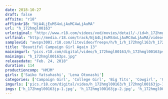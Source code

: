 ```yaml
---
date: 2018-10-27
draft: false
affsite: "r18"
afflinkr18: "NjA4LjEuMS4xLjAuMC4wLjAuMA"
url: "h_172hmgl00163"
urloriginal: "http://www.r18.com/videos/vod/movies/detail/-/id=h_172hmgl00163"
urlfinal: "http://media.r18.com/track/NjA4LjEuMS4xLjAuMC4wLjAuMA/videos/vod/movies/detail/-/id=h_172hmgl00163"
samplevid: "awspv3001.r18.com/litevideo/freepv/h/h_1/h_172hmgl163/h_172hmgl163_dmb_s.mp4"
title: "Beautiful Campaign Girl Again 13"
mainimgurl: "pics.r18.com/digital/video/h_172hmgl00163/h_172hmgl00163ps.jpg"
mainimgs: "h_172hmgl00163ps.jpg"
releasedate: "Feb. 24, 2018"
duration: 114
productioncomp: "HMJM"
girls: ['Saiko Yatsuhashi', 'Lena Otonashi']
categories: ['Campaign Girl', 'College Girl', 'Big Tits', 'Cowgirl', 'Gonzo', 'Hi-Def']
imgurls: ['pics.r18.com/digital/video/h_172hmgl00163/h_172hmgl00163jp-1.jpg', 'pics.r18.com/digital/video/h_172hmgl00163/h_172hmgl00163jp-2.jpg', 'pics.r18.com/digital/video/h_172hmgl00163/h_172hmgl00163jp-3.jpg', 'pics.r18.com/digital/video/h_172hmgl00163/h_172hmgl00163jp-4.jpg', 'pics.r18.com/digital/video/h_172hmgl00163/h_172hmgl00163jp-5.jpg', 'pics.r18.com/digital/video/h_172hmgl00163/h_172hmgl00163jp-6.jpg', 'pics.r18.com/digital/video/h_172hmgl00163/h_172hmgl00163jp-7.jpg', 'pics.r18.com/digital/video/h_172hmgl00163/h_172hmgl00163jp-8.jpg', 'pics.r18.com/digital/video/h_172hmgl00163/h_172hmgl00163jp-9.jpg', 'pics.r18.com/digital/video/h_172hmgl00163/h_172hmgl00163jp-10.jpg', 'pics.r18.com/digital/video/h_172hmgl00163/h_172hmgl00163jp-11.jpg', 'pics.r18.com/digital/video/h_172hmgl00163/h_172hmgl00163jp-12.jpg', 'pics.r18.com/digital/video/h_172hmgl00163/h_172hmgl00163jp-13.jpg', 'pics.r18.com/digital/video/h_172hmgl00163/h_172hmgl00163jp-14.jpg', 'pics.r18.com/digital/video/h_172hmgl00163/h_172hmgl00163jp-15.jpg', 'pics.r18.com/digital/video/h_172hmgl00163/h_172hmgl00163jp-16.jpg', 'pics.r18.com/digital/video/h_172hmgl00163/h_172hmgl00163jp-17.jpg', 'pics.r18.com/digital/video/h_172hmgl00163/h_172hmgl00163jp-18.jpg', 'pics.r18.com/digital/video/h_172hmgl00163/h_172hmgl00163jp-19.jpg', 'pics.r18.com/digital/video/h_172hmgl00163/h_172hmgl00163jp-20.jpg']
imgs: ['h_172hmgl00163jp-1.jpg', 'h_172hmgl00163jp-2.jpg', 'h_172hmgl00163jp-3.jpg', 'h_172hmgl00163jp-4.jpg', 'h_172hmgl00163jp-5.jpg', 'h_172hmgl00163jp-6.jpg', 'h_172hmgl00163jp-7.jpg', 'h_172hmgl00163jp-8.jpg', 'h_172hmgl00163jp-9.jpg', 'h_172hmgl00163jp-10.jpg', 'h_172hmgl00163jp-11.jpg', 'h_172hmgl00163jp-12.jpg', 'h_172hmgl00163jp-13.jpg', 'h_172hmgl00163jp-14.jpg', 'h_172hmgl00163jp-15.jpg', 'h_172hmgl00163jp-16.jpg', 'h_172hmgl00163jp-17.jpg', 'h_172hmgl00163jp-18.jpg', 'h_172hmgl00163jp-19.jpg', 'h_172hmgl00163jp-20.jpg']
---
```

